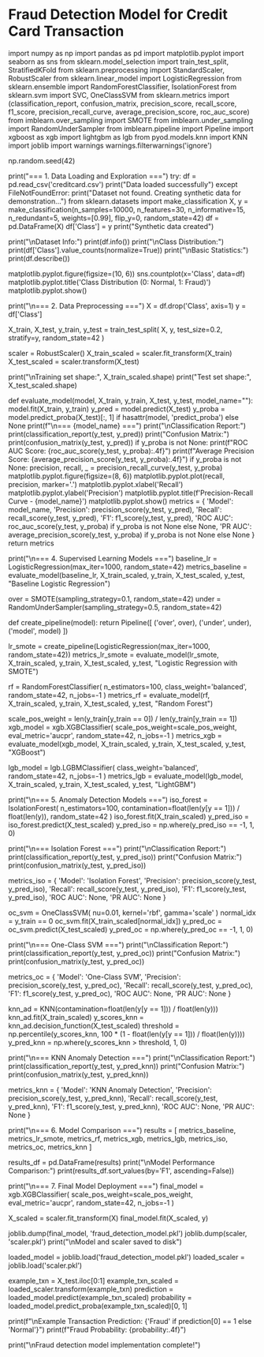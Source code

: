 
# Fraud Detection Model for Credit Card Transaction 
import numpy as np
import pandas as pd
import matplotlib.pyplot
import seaborn as sns
from sklearn.model_selection import train_test_split, StratifiedKFold
from sklearn.preprocessing import StandardScaler, RobustScaler
from sklearn.linear_model import LogisticRegression
from sklearn.ensemble import RandomForestClassifier, IsolationForest
from sklearn.svm import SVC, OneClassSVM
from sklearn.metrics import (classification_report, confusion_matrix, 
                           precision_score, recall_score, f1_score,
                           precision_recall_curve, average_precision_score,
                           roc_auc_score)
from imblearn.over_sampling import SMOTE
from imblearn.under_sampling import RandomUnderSampler
from imblearn.pipeline import Pipeline
import xgboost as xgb
import lightgbm as lgb
from pyod.models.knn import KNN
import joblib
import warnings
warnings.filterwarnings('ignore')

np.random.seed(42)

print("=== 1. Data Loading and Exploration ===")
try:
    df = pd.read_csv('creditcard.csv')
    print("Data loaded successfully")
except FileNotFoundError:
    print("Dataset not found. Creating synthetic data for demonstration...")
    from sklearn.datasets import make_classification
    X, y = make_classification(n_samples=10000, n_features=30, n_informative=15,
                              n_redundant=5, weights=[0.99], flip_y=0, random_state=42)
    df = pd.DataFrame(X)
    df['Class'] = y
    print("Synthetic data created")

print("\nDataset Info:")
print(df.info())
print("\nClass Distribution:")
print(df['Class'].value_counts(normalize=True))
print("\nBasic Statistics:")
print(df.describe())

matplotlib.pyplot.figure(figsize=(10, 6))
sns.countplot(x='Class', data=df)
matplotlib.pyplot.title('Class Distribution (0: Normal, 1: Fraud)')
matplotlib.pyplot.show()

print("\n=== 2. Data Preprocessing ===")
X = df.drop('Class', axis=1)
y = df['Class']

X_train, X_test, y_train, y_test = train_test_split(
    X, y, test_size=0.2, stratify=y, random_state=42
)

scaler = RobustScaler()
X_train_scaled = scaler.fit_transform(X_train)
X_test_scaled = scaler.transform(X_test)

print("\nTraining set shape:", X_train_scaled.shape)
print("Test set shape:", X_test_scaled.shape)

def evaluate_model(model, X_train, y_train, X_test, y_test, model_name=""):
    model.fit(X_train, y_train)
    y_pred = model.predict(X_test)
    y_proba = model.predict_proba(X_test)[:, 1] if hasattr(model, 'predict_proba') else None
    print(f"\n=== {model_name} ===")
    print("\nClassification Report:")
    print(classification_report(y_test, y_pred))
    print("Confusion Matrix:")
    print(confusion_matrix(y_test, y_pred))
    if y_proba is not None:
        print(f"ROC AUC Score: {roc_auc_score(y_test, y_proba):.4f}")
        print(f"Average Precision Score: {average_precision_score(y_test, y_proba):.4f}")
    if y_proba is not None:
        precision, recall, _ = precision_recall_curve(y_test, y_proba)
        matplotlib.pyplot.figure(figsize=(8, 6))
        matplotlib.pyplot.plot(recall, precision, marker='.')
        matplotlib.pyplot.xlabel('Recall')
        matplotlib.pyplot.ylabel('Precision')
        matplotlib.pyplot.title(f'Precision-Recall Curve - {model_name}')
        matplotlib.pyplot.show()
    metrics = {
        'Model': model_name,
        'Precision': precision_score(y_test, y_pred),
        'Recall': recall_score(y_test, y_pred),
        'F1': f1_score(y_test, y_pred),
        'ROC AUC': roc_auc_score(y_test, y_proba) if y_proba is not None else None,
        'PR AUC': average_precision_score(y_test, y_proba) if y_proba is not None else None
    }
    return metrics

print("\n=== 4. Supervised Learning Models ===")
baseline_lr = LogisticRegression(max_iter=1000, random_state=42)
metrics_baseline = evaluate_model(baseline_lr, X_train_scaled, y_train, X_test_scaled, y_test, "Baseline Logistic Regression")

over = SMOTE(sampling_strategy=0.1, random_state=42)
under = RandomUnderSampler(sampling_strategy=0.5, random_state=42)

def create_pipeline(model):
    return Pipeline([
        ('over', over),
        ('under', under),
        ('model', model)
    ])

lr_smote = create_pipeline(LogisticRegression(max_iter=1000, random_state=42))
metrics_lr_smote = evaluate_model(lr_smote, X_train_scaled, y_train, X_test_scaled, y_test, "Logistic Regression with SMOTE")

rf = RandomForestClassifier(
    n_estimators=100,
    class_weight='balanced',
    random_state=42,
    n_jobs=-1
)
metrics_rf = evaluate_model(rf, X_train_scaled, y_train, X_test_scaled, y_test, "Random Forest")

scale_pos_weight = len(y_train[y_train == 0]) / len(y_train[y_train == 1])
xgb_model = xgb.XGBClassifier(
    scale_pos_weight=scale_pos_weight,
    eval_metric='aucpr',
    random_state=42,
    n_jobs=-1
)
metrics_xgb = evaluate_model(xgb_model, X_train_scaled, y_train, X_test_scaled, y_test, "XGBoost")

lgb_model = lgb.LGBMClassifier(
    class_weight='balanced',
    random_state=42,
    n_jobs=-1
)
metrics_lgb = evaluate_model(lgb_model, X_train_scaled, y_train, X_test_scaled, y_test, "LightGBM")

print("\n=== 5. Anomaly Detection Models ===")
iso_forest = IsolationForest(
    n_estimators=100,
    contamination=float(len(y[y == 1])) / float(len(y)),
    random_state=42
)
iso_forest.fit(X_train_scaled)
y_pred_iso = iso_forest.predict(X_test_scaled)
y_pred_iso = np.where(y_pred_iso == -1, 1, 0)

print("\n=== Isolation Forest ===")
print("\nClassification Report:")
print(classification_report(y_test, y_pred_iso))
print("Confusion Matrix:")
print(confusion_matrix(y_test, y_pred_iso))

metrics_iso = {
    'Model': 'Isolation Forest',
    'Precision': precision_score(y_test, y_pred_iso),
    'Recall': recall_score(y_test, y_pred_iso),
    'F1': f1_score(y_test, y_pred_iso),
    'ROC AUC': None,
    'PR AUC': None
}

oc_svm = OneClassSVM(
    nu=0.01,
    kernel='rbf',
    gamma='scale'
)
normal_idx = y_train == 0
oc_svm.fit(X_train_scaled[normal_idx])
y_pred_oc = oc_svm.predict(X_test_scaled)
y_pred_oc = np.where(y_pred_oc == -1, 1, 0)

print("\n=== One-Class SVM ===")
print("\nClassification Report:")
print(classification_report(y_test, y_pred_oc))
print("Confusion Matrix:")
print(confusion_matrix(y_test, y_pred_oc))

metrics_oc = {
    'Model': 'One-Class SVM',
    'Precision': precision_score(y_test, y_pred_oc),
    'Recall': recall_score(y_test, y_pred_oc),
    'F1': f1_score(y_test, y_pred_oc),
    'ROC AUC': None,
    'PR AUC': None
}

knn_ad = KNN(contamination=float(len(y[y == 1])) / float(len(y)))
knn_ad.fit(X_train_scaled)
y_scores_knn = knn_ad.decision_function(X_test_scaled)
threshold = np.percentile(y_scores_knn, 100 * (1 - float(len(y[y == 1])) / float(len(y))))
y_pred_knn = np.where(y_scores_knn > threshold, 1, 0)

print("\n=== KNN Anomaly Detection ===")
print("\nClassification Report:")
print(classification_report(y_test, y_pred_knn))
print("Confusion Matrix:")
print(confusion_matrix(y_test, y_pred_knn))

metrics_knn = {
    'Model': 'KNN Anomaly Detection',
    'Precision': precision_score(y_test, y_pred_knn),
    'Recall': recall_score(y_test, y_pred_knn),
    'F1': f1_score(y_test, y_pred_knn),
    'ROC AUC': None,
    'PR AUC': None
}

print("\n=== 6. Model Comparison ===")
results = [
    metrics_baseline,
    metrics_lr_smote,
    metrics_rf,
    metrics_xgb,
    metrics_lgb,
    metrics_iso,
    metrics_oc,
    metrics_knn
]

results_df = pd.DataFrame(results)
print("\nModel Performance Comparison:")
print(results_df.sort_values(by='F1', ascending=False))

print("\n=== 7. Final Model Deployment ===")
final_model = xgb.XGBClassifier(
    scale_pos_weight=scale_pos_weight,
    eval_metric='aucpr',
    random_state=42,
    n_jobs=-1
)

X_scaled = scaler.fit_transform(X)
final_model.fit(X_scaled, y)

joblib.dump(final_model, 'fraud_detection_model.pkl')
joblib.dump(scaler, 'scaler.pkl')
print("\nModel and scaler saved to disk")

loaded_model = joblib.load('fraud_detection_model.pkl')
loaded_scaler = joblib.load('scaler.pkl')

example_txn = X_test.iloc[0:1]
example_txn_scaled = loaded_scaler.transform(example_txn)
prediction = loaded_model.predict(example_txn_scaled)
probability = loaded_model.predict_proba(example_txn_scaled)[0, 1]

print(f"\nExample Transaction Prediction: {'Fraud' if prediction[0] == 1 else 'Normal'}")
print(f"Fraud Probability: {probability:.4f}")

print("\nFraud detection model implementation complete!")
